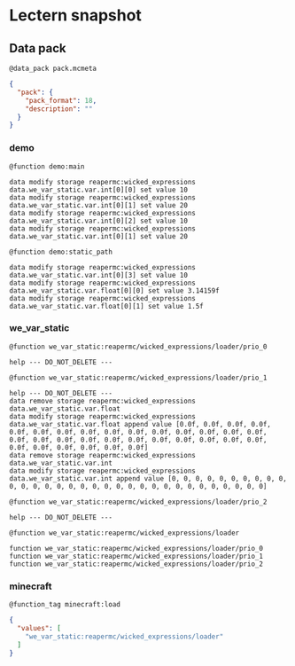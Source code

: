 # Lectern snapshot

## Data pack

`@data_pack pack.mcmeta`

```json
{
  "pack": {
    "pack_format": 18,
    "description": ""
  }
}
```

### demo

`@function demo:main`

```mcfunction
data modify storage reapermc:wicked_expressions data.we_var_static.var.int[0][0] set value 10
data modify storage reapermc:wicked_expressions data.we_var_static.var.int[0][1] set value 20
data modify storage reapermc:wicked_expressions data.we_var_static.var.int[0][2] set value 10
data modify storage reapermc:wicked_expressions data.we_var_static.var.int[0][1] set value 20
```

`@function demo:static_path`

```mcfunction
data modify storage reapermc:wicked_expressions data.we_var_static.var.int[0][3] set value 10
data modify storage reapermc:wicked_expressions data.we_var_static.var.float[0][0] set value 3.14159f
data modify storage reapermc:wicked_expressions data.we_var_static.var.float[0][1] set value 1.5f
```

### we_var_static

`@function we_var_static:reapermc/wicked_expressions/loader/prio_0`

```mcfunction
help --- DO_NOT_DELETE ---
```

`@function we_var_static:reapermc/wicked_expressions/loader/prio_1`

```mcfunction
help --- DO_NOT_DELETE ---
data remove storage reapermc:wicked_expressions data.we_var_static.var.float
data modify storage reapermc:wicked_expressions data.we_var_static.var.float append value [0.0f, 0.0f, 0.0f, 0.0f, 0.0f, 0.0f, 0.0f, 0.0f, 0.0f, 0.0f, 0.0f, 0.0f, 0.0f, 0.0f, 0.0f, 0.0f, 0.0f, 0.0f, 0.0f, 0.0f, 0.0f, 0.0f, 0.0f, 0.0f, 0.0f, 0.0f, 0.0f, 0.0f, 0.0f, 0.0f, 0.0f, 0.0f]
data remove storage reapermc:wicked_expressions data.we_var_static.var.int
data modify storage reapermc:wicked_expressions data.we_var_static.var.int append value [0, 0, 0, 0, 0, 0, 0, 0, 0, 0, 0, 0, 0, 0, 0, 0, 0, 0, 0, 0, 0, 0, 0, 0, 0, 0, 0, 0, 0, 0, 0, 0]
```

`@function we_var_static:reapermc/wicked_expressions/loader/prio_2`

```mcfunction
help --- DO_NOT_DELETE ---
```

`@function we_var_static:reapermc/wicked_expressions/loader`

```mcfunction
function we_var_static:reapermc/wicked_expressions/loader/prio_0
function we_var_static:reapermc/wicked_expressions/loader/prio_1
function we_var_static:reapermc/wicked_expressions/loader/prio_2
```

### minecraft

`@function_tag minecraft:load`

```json
{
  "values": [
    "we_var_static:reapermc/wicked_expressions/loader"
  ]
}
```
